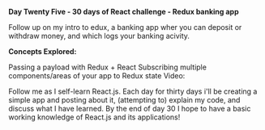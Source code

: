 **Day Twenty Five - 30 days of React challenge - Redux banking app**

Follow up on my intro to edux, a banking app wher you can deposit or withdraw money, and which logs your banking acivity.

**Concepts Explored:**

Passing a payload with Redux + React
Subscribing multiple components/areas of your app to Redux state
Video: 

Follow me as I self-learn React.js. Each day for thirty days i'll be creating a simple app and posting about it, (attempting to) explain my code, and discuss what I have learned. By the end of day 30 I hope to have a basic working knowledge of React.js and its applications!
